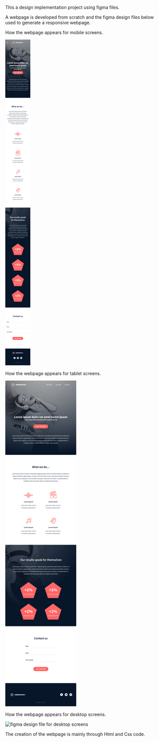 This a design implementation project using figma files.

A webpage is developed from scratch and the figma design files below used to generate a responsive webpage.

How the webpage appears for mobile screens.

![Figma design file for mobile screens](./Figma-design-files/01_headphones_mobile@2x.png)


How the webpage appears for tablet screens.

![Figma design file for tablet screeens](01_headphones_tablet@2x.png)


How the webpage appears for desktop screens.

![figma design file for desktop screens](01_headphones_desktop@2x.png)

The creation of the webpage is mainly through Html and Css code.